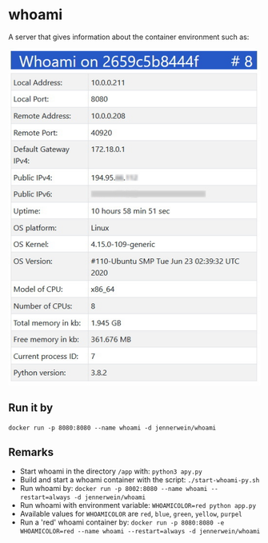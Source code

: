 # whoami

A server that gives information about the container environment such as:

![local address / local port / remote address / remote port / default gateway IPv4 / public IP / uptime / ... ](./images/whoami.jpg)

## Run it by

`docker run -p 8080:8080 --name whoami -d jennerwein/whoami`

## Remarks

* Start whoami in the directory `/app` with: `python3 apy.py`
* Build and start a whoami container with the script: `./start-whoami-py.sh`
* Run whoami by: `docker run -p 8002:8080 --name whoami --restart=always -d jennerwein/whoami`
* Run whoami with environment variable: `WHOAMICOLOR=red python app.py`
* Available values for `WHOAMICOLOR` are `red`, `blue`, `green`, `yellow`, `purpel`
* Run a 'red' whoami container by: `docker run -p 8080:8080 -e WHOAMICOLOR=red --name whoami --restart=always -d jennerwein/whoami`

